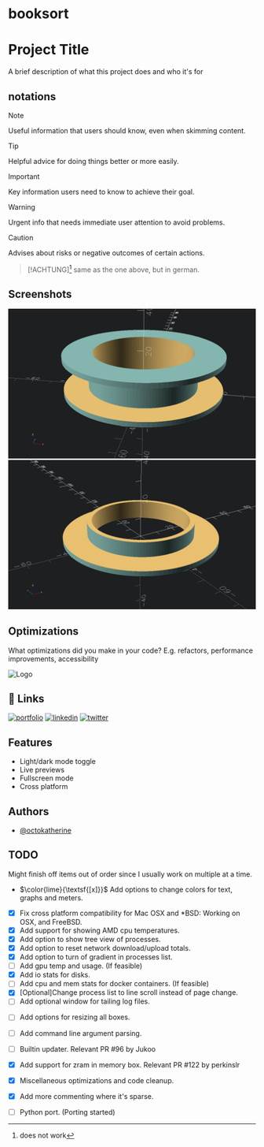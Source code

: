 # booksort




# Project Title

A brief description of what this project does and who it's for


## notations
> [!NOTE]
> Useful information that users should know, even when skimming content.

> [!TIP]
> Helpful advice for doing things better or more easily.

> [!IMPORTANT]
> Key information users need to know to achieve their goal.

> [!WARNING]
> Urgent info that needs immediate user attention to avoid problems.

> [!CAUTION]
> Advises about risks or negative outcomes of certain actions.

> [!ACHTUNG][^1]
> same as the one above, but in german.

[^1]: does not work

## Screenshots
<!-- screenshots created with openscad -->

![App Screenshot](cable_store_13092025.png)
![App Screenshot](cable_store_half_13092025.png)

## Optimizations

What optimizations did you make in your code? E.g. refactors, performance improvements, accessibility


![Logo](https://dev-to-uploads.s3.amazonaws.com/uploads/articles/th5xamgrr6se0x5ro4g6.png)


## 🔗 Links
[![portfolio](https://img.shields.io/badge/my_portfolio-000?style=for-the-badge&logo=ko-fi&logoColor=white)](https://katherineoelsner.com/)
[![linkedin](https://img.shields.io/badge/linkedin-0A66C2?style=for-the-badge&logo=linkedin&logoColor=white)](https://www.linkedin.com/)
[![twitter](https://img.shields.io/badge/twitter-1DA1F2?style=for-the-badge&logo=twitter&logoColor=white)](https://twitter.com/)


## Features

- Light/dark mode toggle
- Live previews
- Fullscreen mode
- Cross platform




## Authors

- [@octokatherine](https://www.github.com/octokatherine)


## TODO

Might finish off items out of order since I usually work on multiple at a time.

- $\color{lime}{\textsf{[x]}}$ Add options to change colors for text, graphs and meters.
- [x] Fix cross platform compatibility for Mac OSX and *BSD: Working on OSX, and FreeBSD.
- [x] Add support for showing AMD cpu temperatures.
- [x] Add option to show tree view of processes.
- [x] Add option to reset network download/upload totals.
- [x] Add option to turn of gradient in processes list.
- [ ] Add gpu temp and usage. (If feasible)
- [x] Add io stats for disks.
- [ ] Add cpu and mem stats for docker containers. (If feasible)
- [x] \[Optional]Change process list to line scroll instead of page change.
- [ ] Add optional window for tailing log files.
* [ ] Add options for resizing all boxes.
- [ ] Add command line argument parsing.
+ [ ] Builtin updater. Relevant PR #96 by Jukoo
* [x] Add support for zram in memory box. Relevant PR #122 by perkinslr

- [x] Miscellaneous optimizations and code cleanup.
+ [x] Add more commenting where it's sparse.

- [ ] Python port. (Porting started)
